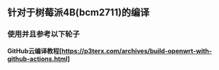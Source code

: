 ## 针对于树莓派4B(bcm2711)的编译
### 使用并且参考以下轮子
**GitHub云编译教程[https://p3terx.com/archives/build-openwrt-with-github-actions.html]**
